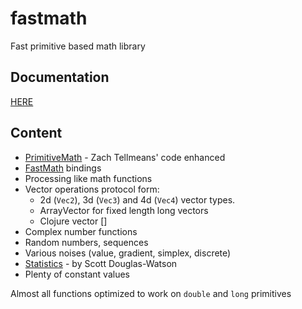 # fastmath

Fast primitive based math library

## Documentation

[HERE](https://generateme.github.io/fastmath/index.html)

## Content

* [PrimitiveMath](https://github.com/ztellman/primitive-math) - Zach Tellmeans' code enhanced
* [FastMath](https://github.com/jeffhain/jafama) bindings
* Processing like math functions
* Vector operations protocol form:
  * 2d (`Vec2`), 3d (`Vec3`) and 4d (`Vec4`) vector types.
  * ArrayVector for fixed length long vectors
  * Clojure vector []
* Complex number functions
* Random numbers, sequences
* Various noises (value, gradient, simplex, discrete)
* [Statistics](https://gist.github.com/scottdw/2960070) - by Scott Douglas-Watson
* Plenty of constant values

Almost all functions optimized to work on `double` and `long` primitives
